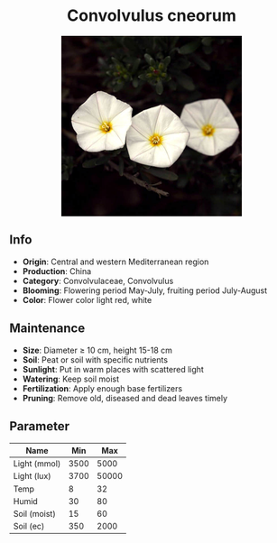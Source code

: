 <h1 align='center'>Convolvulus cneorum</h1>
<p align="center">
    <img 
        align='center'
        width='320'
        src="../images/convolvulus cneorum.png" 
        alt='Convolvulus cneorum' />
</p>

## Info

 - **Origin**: Central and western Mediterranean region
 - **Production**: China
 - **Category**: Convolvulaceae, Convolvulus
 - **Blooming**: Flowering period May-July, fruiting period July-August
 - **Color**: Flower color light red, white

## Maintenance

 - **Size**: Diameter ≥ 10 cm, height 15-18 cm
 - **Soil**: Peat or soil with specific nutrients
 - **Sunlight**: Put in warm places with scattered light
 - **Watering**: Keep soil moist
 - **Fertilization**: Apply enough base fertilizers
 - **Pruning**: Remove old, diseased and dead leaves timely

## Parameter

| Name         | Min  | Max   |
|--------------|------|-------|
| Light (mmol) | 3500 | 5000  |
| Light (lux)  | 3700 | 50000 |
| Temp         | 8    | 32    |
| Humid        | 30   | 80    |
| Soil (moist) | 15   | 60    |
| Soil (ec)    | 350  | 2000  |